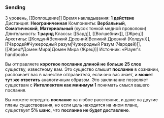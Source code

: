 ### Sending
3 уровень, [[Воплощение]]
Время накладывания: **1 действие**
Дистанция: **Неограниченная**
Компоненты: **Вербальный**, **Соматический**, **Материальный** (кусок тонкой медной проволоки)
Длительность: **1 раунд**
Классы: [[Бард]], [[Волшебник]], [[Жрец]]
Архетипы: [[Колдун#Великий Древний|Великий Древний (Колдун)]], [[Чародей#Чужеродный разум|Чужеродный Разум (Чародей)]], [[Жрец#Домен Мира|Домен Мира (Жрец)]]
Источник: «Player's handbook»

Вы отправляете **короткое послание длиной не больше 25 слов** существу, известному вам. Это существо слышит **послание** в сознании, распознает вас в качестве отправителя, если оно вас знает, и **может тут же ответить** аналогичным образом. Это заклинание позволяет существам с **Интеллектом как минимум 1** понимать смысл вашего послания.

Вы можете передать **послание** на любое расстояние, и даже на другие планы существования, но если цель находится на ином плане, существует **5% шанс**, что **послание не будет доставлено**.